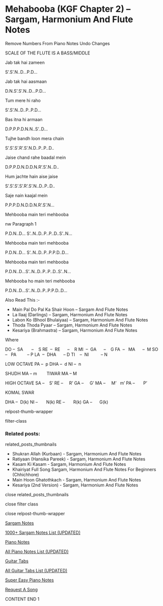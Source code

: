 
# Mehabooba (KGF Chapter 2) – Sargam, Harmonium And Flute Notes

Remove Numbers From Piano Notes
Undo Changes

SCALE OF THE FLUTE IS A BASS/MIDDLE

Jab tak hai zameen

S’.S’.N..D…P.D…

Jab tak hai aasmaan

D.N.S’.S’.N..D…P.D…

Tum mere hi raho

S’.S’.N..D..P..P.D…

Bas itna hi armaan

D.P.P.P.D.N.N..S’..D…

Tujhe bandh loon mera chain

S’.S’.S’.R’.S’.N.D..P..P..D..

Jaise chand rahe baadal mein

D.P.P.D.N.D.D.N.R’.S’.N..D..

Hum jachte hain aise jaise

S’.S’.S’.S’.R’.S’.N..D..P..D..

Saje nain kaajal mein

P.P.P.D.N.D.D.N.R’.S’.N…

Mehbooba main teri mehbooba

nw Paragraph 1

P.D.N..D… S’..N..D..P..P..D..S’..N…

Mehbooba main teri mehbooba

P.D.N..D… S’..N..D..P..P.P.D..D…

Mehbooba main teri mehbooba

P.D.N..D…S’..N..D..P..P..D..S’..N…

Mehbooba ho main teri mehbooba

P.D.N..D…S’..N..D..P..P.P.D..D…

Also Read This :-

* Main Pal Do Pal Ka Shair Hoon – Sargam And Flute Notes
* La Ilaaj (Darlings) – Sargam, Harmonium And Flute Notes
* Labon Ko (Bhool Bhulaiyaa) – Sargam, Harmonium And Flute Notes
* Thoda Thoda Pyaar – Sargam, Harmonium And Flute Notes
* Kesariya (Brahmastra) – Sargam, Harmonium And Flute Notes

Where

DO –  SA       –    S
RE  –  RE      –    R
MI  –  GA      –    G
FA  –   MA      –  M
SO  –   PA         – P
LA  –  DHA      – D
TI    –  NI          – N

LOW OCTAVE
PA –  p
DHA –  d
NI –  n

SHUDH MA – m        TIWAR MA – M

HIGH OCTAVE
SA –    S’
RE –     R’
GA –     G’
MA –     M’   m’
PA –       P’

KOMAL SWAR

DHA –  D(k)
NI –       N(k)
RE –       R(k)
GA –      G(k)

relpost-thumb-wrapper

filter-class

### Related posts:

related_posts_thumbnails

* Shukran Allah (Kurbaan) - Sargam, Harmonium And Flute Notes
* Ratiyaan (Hansika Pareek) - Sargam, Harmonium And Flute Notes
* Kasam Ki Kasam - Sargam, Harmonium And Flute Notes
* Khairiyat Full Song Sargam, Harmonium And Flute Notes For Beginners (Chhichhore)
* Main Hoon Ghatothkach - Sargam, Harmonium And Flute Notes
* Kesariya (2nd Version) - Sargam, Harmonium And Flute Notes

close related_posts_thumbnails

close filter class

close relpost-thumb-wrapper

[Sargam Notes](https://www.notationsworld.com/sargam-notes.html)

[1000+ Sargam Notes List (UPDATED)](https://www.notationsworld.com/all-songs-list-sargam-notes.html)

[Piano Notes](https://www.notationsworld.com/piano-notes.html)

[All Piano Notes List (UPDATED)](https://www.notationsworld.com/all-songs-list-piano-notes.html)

[Guitar Tabs](https://www.notationsworld.com/guitar-tabs.html)

[All Guitar Tabs List (UPDATED)](https://www.notationsworld.com/all-songs-list-guitar-tabs.html)

[Super Easy Piano Notes](https://studywall.in/)

[Request A Song](https://www.notationsworld.com/request-a-song.html)

CONTENT END 1

